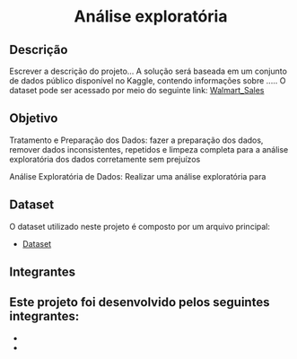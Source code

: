 <h1 align="center"> Análise exploratória </h1>

## Descrição

Escrever a descrição do projeto...
A solução será baseada em um conjunto de dados público disponível no Kaggle, contendo informações sobre ..... 
O dataset pode ser acessado por meio do seguinte link: [Walmart_Sales](https://www.kaggle.com/datasets/mikhail1681/walmart-sales)

## Objetivo

Tratamento e Preparação dos Dados: fazer a preparação dos dados, remover dados inconsistentes, repetidos e limpeza completa para a análise exploratória dos dados corretamente sem prejuízos 

Análise Exploratória de Dados: Realizar uma análise exploratória para 

## Dataset
O dataset utilizado neste projeto é composto por um arquivo principal:

* [Dataset](data/)


## Integrantes
Este projeto foi desenvolvido pelos seguintes integrantes:
-
-
-

